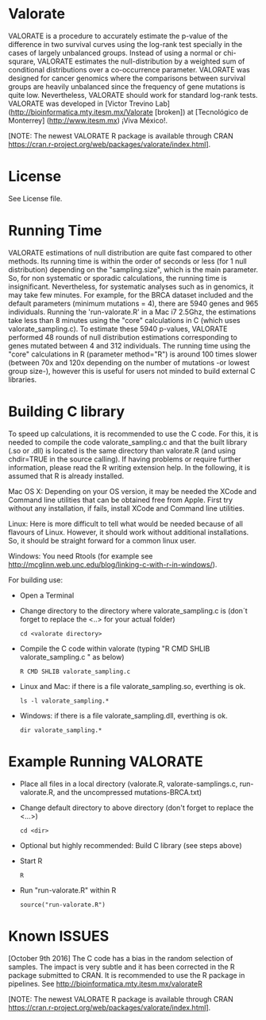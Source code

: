 # Valorate
VALORATE is a procedure to accurately estimate the p-value of the difference in two survival curves using the log-rank test specially in the cases of largely unbalanced groups. Instead of using a normal or chi-squrare, VALORATE estimates the null-distribution by a weighted sum of conditional distributions over a co-occurrence parameter. VALORATE was designed for cancer genomics where the comparisons between survival groups are heavily unbalanced since the frequency of gene mutations is quite low. Nevertheless, VALORATE should work for standard log-rank tests. VALORATE was developed in [Victor Trevino Lab] (http://bioinformatica.mty.itesm.mx/Valorate [broken]) at [Tecnológico de Monterrey] (http://www.itesm.mx) ¡Viva México!. 

[NOTE: The newest VALORATE R package is available through CRAN https://cran.r-project.org/web/packages/valorate/index.html].

# License
See License file.

# Running Time
VALORATE estimations of null distribution are quite fast compared to other methods. Its running time is within the order of seconds or less (for 1 null distribution) depending on the "sampling.size", which is the main parameter. So, for non systematic or sporadic calculations, the running time is insignificant. Nevertheless, for systematic analyses such as in genomics, it may take few minutes. For example, for the BRCA dataset included and the default parameters (minimum mutations = 4), there are 5940 genes and 965 individuals. Running the 'run-valorate.R' in a Mac i7 2.5Ghz, the estimations take less than 8 minutes using the "core" calculations in C (which uses valorate_sampling.c). To estimate these 5940 p-values, VALORATE performed 48 rounds of null distribution estimations corresponding to genes mutated between 4 and 312 individuals. The running time using the "core" calculations in R (parameter method="R") is around 100 times slower (between 70x and 120x depending on the number of mutations -or lowest group size-), however this is useful for users not minded to build external C libraries.

# Building C library
To speed up calculations, it is recommended to use the C code. For this, it is needed to compile the code valorate_sampling.c and that the built library (.so or .dll) is located is the same directory than valorate.R (and using chdir=TRUE in the source calling). If having problems or require further information, please read the R writing extension help. In the following, it is assumed that R is already installed.

Mac OS X: 
Depending on your OS version, it may be needed the XCode and Command line utilities that can be obtained free from Apple. First try without any installation, if fails, install XCode and Command line utilities.


Linux: 
Here is more difficult to tell what would be needed because of all flavours of Linux. However, it should work without additional installations. So, it should be straight forward for a common linux user.

Windows: 
You need Rtools (for example see http://mcglinn.web.unc.edu/blog/linking-c-with-r-in-windows/).

For building use:
- Open a Terminal
- Change directory to the directory where valorate_sampling.c is (don´t forget to replace the <..> for your actual folder)

    `cd <valorate directory>`

- Compile the C code within valorate (typing "R CMD SHLIB valorate_sampling.c <ENTER>" as below)

    `R CMD SHLIB valorate_sampling.c`

- Linux and Mac: if there is a file valorate_sampling.so, everthing is ok.

    `ls -l valorate_sampling.*`

- Windows:       if there is a file valorate_sampling.dll, everthing is ok.

    `dir valorate_sampling.*`

# Example Running VALORATE
- Place all files in a local directory (valorate.R, valorate-samplings.c, run-valorate.R, and the uncompressed mutations-BRCA.txt)
- Change default directory to above directory (don't forget to replace the <...>)

    `cd <dir>`

- Optional but highly recommended: Build C library (see steps above)

- Start R

    `R`

- Run "run-valorate.R" within R

    `source("run-valorate.R")`
    

# Known ISSUES
[October 9th 2016] The C code has a bias in the random selection of samples. The impact is very subtle and it has been corrected in the R package submitted to CRAN.
It is recommended to use the R package in pipelines.
See http://bioinformatica.mty.itesm.mx/valorateR
    
[NOTE: The newest VALORATE R package is available through CRAN https://cran.r-project.org/web/packages/valorate/index.html].
